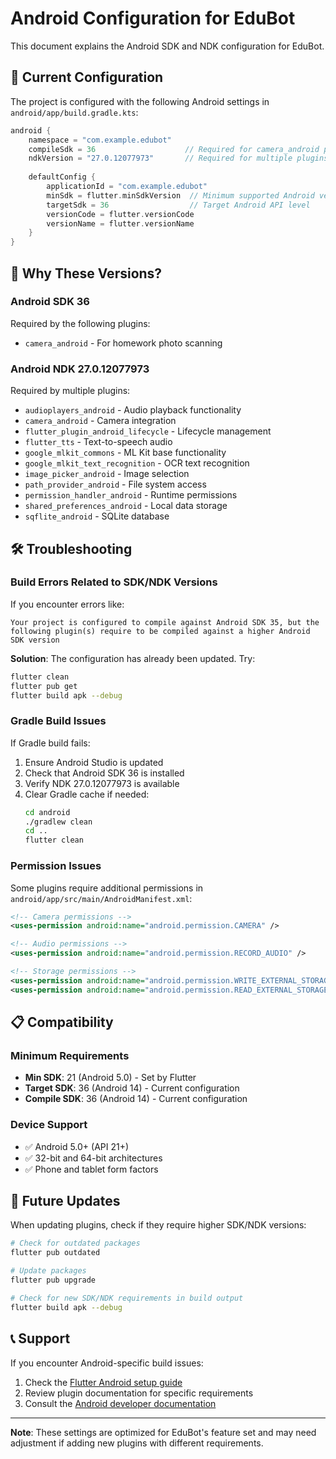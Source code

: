 # Android Configuration for EduBot

This document explains the Android SDK and NDK configuration for EduBot.

## 📱 Current Configuration

The project is configured with the following Android settings in `android/app/build.gradle.kts`:

```kotlin
android {
    namespace = "com.example.edubot"
    compileSdk = 36                    // Required for camera_android plugin
    ndkVersion = "27.0.12077973"       // Required for multiple plugins
    
    defaultConfig {
        applicationId = "com.example.edubot"
        minSdk = flutter.minSdkVersion  // Minimum supported Android version
        targetSdk = 36                  // Target Android API level
        versionCode = flutter.versionCode
        versionName = flutter.versionName
    }
}
```

## 🔧 Why These Versions?

### Android SDK 36
Required by the following plugins:
- `camera_android` - For homework photo scanning

### Android NDK 27.0.12077973
Required by multiple plugins:
- `audioplayers_android` - Audio playback functionality
- `camera_android` - Camera integration
- `flutter_plugin_android_lifecycle` - Lifecycle management
- `flutter_tts` - Text-to-speech audio
- `google_mlkit_commons` - ML Kit base functionality
- `google_mlkit_text_recognition` - OCR text recognition
- `image_picker_android` - Image selection
- `path_provider_android` - File system access
- `permission_handler_android` - Runtime permissions
- `shared_preferences_android` - Local data storage
- `sqflite_android` - SQLite database

## 🛠 Troubleshooting

### Build Errors Related to SDK/NDK Versions

If you encounter errors like:
```
Your project is configured to compile against Android SDK 35, but the following plugin(s) require to be compiled against a higher Android SDK version
```

**Solution**: The configuration has already been updated. Try:
```bash
flutter clean
flutter pub get
flutter build apk --debug
```

### Gradle Build Issues

If Gradle build fails:
1. Ensure Android Studio is updated
2. Check that Android SDK 36 is installed
3. Verify NDK 27.0.12077973 is available
4. Clear Gradle cache if needed:
   ```bash
   cd android
   ./gradlew clean
   cd ..
   flutter clean
   ```

### Permission Issues

Some plugins require additional permissions in `android/app/src/main/AndroidManifest.xml`:

```xml
<!-- Camera permissions -->
<uses-permission android:name="android.permission.CAMERA" />

<!-- Audio permissions -->
<uses-permission android:name="android.permission.RECORD_AUDIO" />

<!-- Storage permissions -->
<uses-permission android:name="android.permission.WRITE_EXTERNAL_STORAGE" />
<uses-permission android:name="android.permission.READ_EXTERNAL_STORAGE" />
```

## 📋 Compatibility

### Minimum Requirements
- **Min SDK**: 21 (Android 5.0) - Set by Flutter
- **Target SDK**: 36 (Android 14) - Current configuration
- **Compile SDK**: 36 (Android 14) - Current configuration

### Device Support
- ✅ Android 5.0+ (API 21+)
- ✅ 32-bit and 64-bit architectures
- ✅ Phone and tablet form factors

## 🔄 Future Updates

When updating plugins, check if they require higher SDK/NDK versions:

```bash
# Check for outdated packages
flutter pub outdated

# Update packages
flutter pub upgrade

# Check for new SDK/NDK requirements in build output
flutter build apk --debug
```

## 📞 Support

If you encounter Android-specific build issues:

1. Check the [Flutter Android setup guide](https://docs.flutter.dev/get-started/install/macos#android-setup)
2. Review plugin documentation for specific requirements
3. Consult the [Android developer documentation](https://developer.android.com/studio/build/gradle-plugin-api-updates)

---

**Note**: These settings are optimized for EduBot's feature set and may need adjustment if adding new plugins with different requirements.
